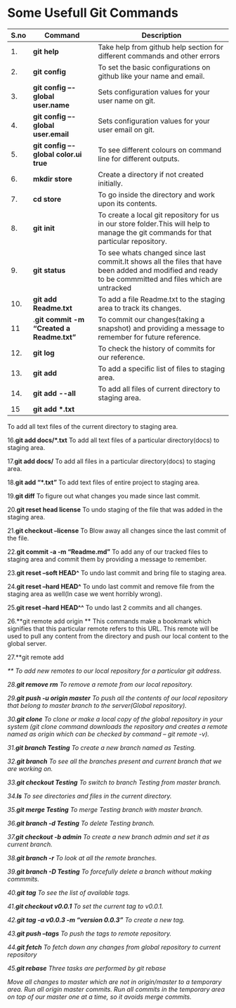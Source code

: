  # Some Usefull Git Commands
|S.no| Command| Description|
|---|-----|------|
|1.|**git help**|Take help from github help section for different commands and other errors| 
|2.|**git config**|To set the basic configurations on github like your name and email.| 
|3.|**git config –-global user.name**|Sets configuration values for your user name on git.| 
|4.|**git config –-global user.email**| Sets configuration values for your user email on git.| 
|5.|**git config –-global color.ui true**|To see different colours on command line for different outputs.| 
|6.|**mkdir store**|Create a directory if not created initially.| 
|7.|**cd store**|To go inside the directory and work upon its contents.| 
|8.|**git init**|To create a local git repository for us in our store folder.This will help to manage the git commands for that particular repository.| 
|9.|**git status**|To see whats changed since last commit.It shows all the files that have been added and modified and ready to be commmitted and files which are untracked |
|10.|**git add Readme.txt**|To add a file Readme.txt to the staging area to track its changes. |
|11|.**git commit -m “Created a Readme.txt”**|To commit our changes(taking a snapshot) and providing a message to remember for future reference. |
|12.|**git log**|To check the history of commits for our reference. |
|13.|**git add**|To add a specific list of files to staging area. |
|14.|**git add --all**|To add all files of current directory to staging area. |
|15| **git add \*.txt**|
To add all text files of the current directory to staging area.  

16.**git add docs/*.txt**
To add all text files of a particular directory(docs) to staging area. 
 

17.**git add docs/**
To add all files in a particular directory(docs) to staging area. 
 

18.**git add “*.txt”**
To add text files of entire project to staging area. 
 

19.**git diff**
To figure out what changes you made since last commit. 
 

20.**git reset head license**
To undo staging of the file that was added in the staging area. 
 

21.**git checkout –license**
To Blow away all changes since the last commit of the file. 
 

22.**git commit -a -m “Readme.md”**
To add any of our tracked files to staging area and commit them by providing a message to remember. 
 

23.**git reset –soft HEAD^**
To undo last commit and bring file to staging area. 
 

24.**git reset –hard HEAD^**
To undo last commit and remove file from the staging area as well(In case we went horribly wrong). 
 

25.**git reset –hard HEAD^^**
To undo last 2 commits and all changes. 
 

26.**git remote add origin **
This commands make a bookmark which signifies that this particular remote refers to this URL. 
This remote will be used to pull any content from the directory and push our local content to the global server. 
 

27.**git remote add <address> **
To add new remotes to our local repository for a particular git address. 
 

28.**git remove rm**
To remove a remote from our local repository. 
 

29.**git push -u origin master**
To push all the contents of our local repository that belong to master branch to the server(Global repository). 
 

30.**git clone**
To clone or make a local copy of the global repository in your system 
(git clone command downloads the repository and creates a remote named as origin which can be checked by command – git remote -v). 
 

31.**git branch Testing**
To create a new branch named as Testing. 
 

32.**git branch**
To see all the branches present and current branch that we are working on. 
 

33.**git checkout Testing**
To switch to branch Testing from master branch. 
 

34.**ls**
To see directories and files in the current directory. 
 

35.**git merge Testing**
To merge Testing branch with master branch. 
 

36.**git branch -d Testing**
To delete Testing branch. 
 

37.**git checkout -b admin**
To create a new branch admin and set it as current branch. 
 

38.**git branch -r**
To look at all the remote branches. 
 

39.**git branch -D Testing**
To forcefully delete a branch without making commmits. 
 

40.**git tag**
To see the list of available tags. 
 

41.**git checkout v0.0.1**
To set the current tag to v0.0.1. 
 

42.**git tag -a v0.0.3 -m “version 0.0.3”**
To create a new tag. 
 

43.**git push –tags**
To push the tags to remote repository. 
 

44.**git fetch**
To fetch down any changes from global repository to current repository 
 

45.**git rebase**
Three tasks are performed by git rebase 
 

Move all changes to master which are not in origin/master to a temporary area.
Run all origin master commits.
Run all commits in the temporary area on top of our master one at a time, so it avoids merge commits.
